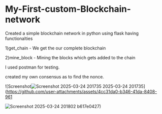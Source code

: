 # My-First-custom-Blockchain-network

Created a simple blockchain network in python using flask having functionalties

1)get_chain - We get the our complete blockchain

2)mine_block - Mining the blocks which gets added to the chain

I used postman for testing.

created my own consensus as to find the nonce. 

![Screenshot![Screenshot 2025-03-24 201735](https://github.com/user-attachments/assets/011f6b5b-b9de-4f68-9435-d7a6f57d7a82)
 2025-03-24 201735](https://github.com/user-attachments/assets/4cc31da0-b346-41da-8408-961
 
 ![Screenshot 2025-03-24 201802](https://github.com/user-attachments/assets/2c1a8e01-fb87-4e37-85b5-8daaf0f77a28)
b617e0427)
